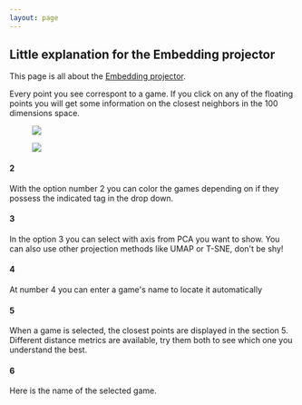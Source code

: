 ```yaml
---
layout: page
---
```


## Little explanation for the Embedding projector<br>

This page is all about the <a href="http://projector.tensorflow.org/?config=https://gist.githubusercontent.com/dmizr/6ed0d83d738a86a3d57e7a8455efe83f/raw/6b7aed45e8d7d5eec7d4f5fb0f71d9c74f0423e8/projector_config_all.json">Embedding projector</a>.

Every point you see correspont to a game. If you click on any of the floating points you will get some information on the closest neighbors in the 100 dimensions space.
<figure>
    <img src="img/tensorflow_1.jpg">
    <figcaption></figcaption>
</figure>
<figure>
    <img src="img/tensorflow_2.jpg">
    <figcaption></figcaption>
</figure>

#### 2<br>
With the option number 2 you can color the games depending on if they possess the indicated tag in the drop down.

#### 3<br>
In the option 3 you can select with axis from PCA you want to show. You can also use other projection methods like UMAP or T-SNE, don't be shy!

#### 4<br>
At number 4 you can enter a game's name to locate it automatically

#### 5<br>
When a game is selected, the closest points are displayed in the section 5. Different distance metrics are available, try them both to see which one you understand the best.

#### 6<br>
Here is the name of the selected game.